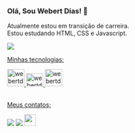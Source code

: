 ### Olá, Sou Webert Dias! 👋

 <p>
       Atualmente estou em transição de carreira.<br>
       Estou estudando HTML, CSS e Javascript.
    </p>
    <div>
        <a href="https://github.com/webertdias">
        <img heigth="180em" src="https://github-readme-stats.vercel.app/api?username=webertdias&show_icons=true&theme=dark#gh-dark-mode-only https://github.com/webertdias/github-readme-stats#gh-dark-mode-only"/>
    </div>        
    <p>
        Minhas tecnologias;
    </p>
    <div style="display: inline_block;">
        <img aling="center" alt="webertdias-HTML" height="40" width="40" src="https://cdn.jsdelivr.net/gh/devicons/devicon/icons/html5/html5-original-wordmark.svg" />
        <img aling="center" alt="webertdias-JS" height="30" width="40" src="https://cdn.jsdelivr.net/gh/devicons/devicon/icons/javascript/javascript-original.svg" />
        <img aling="center" alt="webertdias-CSS" heigth="30" width="40" src="https://cdn.jsdelivr.net/gh/devicons/devicon/icons/css3/css3-original-wordmark.svg" />
    </div><br>   
    <p>
        Meus contatos;
    </p>
    <div> 
        <a href="mailto:wdwebert@gmail.com"><img heigth="100em" src="https://img.shields.io/badge/Gmail-D14836?style=for-the-badge&logo=gmail&logoColor=white"></a>
        <a href="https://github.com/webertdias" target="_parent"><img heigth="100em" src="https://img.shields.io/badge/GitHub-100000?style=for-the-badge&logo=github&logoColor=white" target="_parent"></a>
        <a href="https://www.linkedin.com/in/webert-dias-13989b73/" target="_blank" ><img height="27em" src="https://img.shields.io/badge/LinkedIn-0077B5?style=for-the-badge&logo=linkedin&logoColor=white" target="_blank"></a>
    </div>

